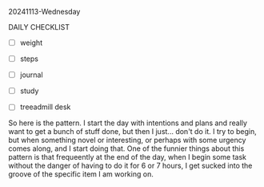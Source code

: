 20241113-Wednesday

DAILY CHECKLIST
 - [ ] weight
 - [ ] steps
 - [ ] journal
 - [ ] study
 - [ ] treeadmill desk



So here is the pattern.  I start the day with intentions and plans and really want to get a bunch of stuff done, but then I just... don't do it.  I try to begin, but when something novel or interesting, or perhaps with some urgency comes along, and I start doing that.  One of the funnier things about this pattern is that frequeently at the end of the day, when I begin some task without the danger of having to do it for 6 or 7 hours, I get sucked into the groove of the specific item I am working on.   
